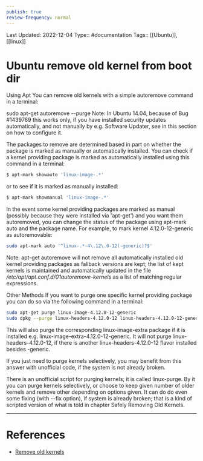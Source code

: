 ```yaml
---
publish: true
review-frequency: normal
---
```

Last Updated: 2022-12-04
Type:: #documentation 
Tags:: [[Ubuntu]], [[linux]]

# Ubuntu remove old kernel from boot dir

Using Apt
You can remove old kernels with a simple autoremove command in a terminal:

sudo apt-get autoremove --purge
Note: In Ubuntu 14.04, because of Bug #1439769 this works only, if you have installed security updates automatically, and not manually by e.g. Software Updater, see in this section on how to configure it.


The packages to remove are determined based in part on whether the package is marked as manually or automatically installed. You can check if a kernel providing package is marked as automatically installed using this command in a terminal:

```bash
$ apt-mark showauto 'linux-image-.*'
```
or to see if it is marked as manually installed:

```bash
$ apt-mark showmanual 'linux-image-.*'
```
In the event some kernel providing packages are marked as manual (possibly because they were installed via 'apt-get') and you want them autoremoved, you can change the status of the package using apt-mark auto and the package name. For example, to mark kernel 4.12.0-12-generic as autoremovable:


```bash
sudo apt-mark auto '^linux-.*-4\.12\.0-12(-generic)?$'
```
Note: apt-get autoremove will not remove all automatically installed old kernel providing packages as fallback versions are kept; the list of kept kernels is maintained and automatically updated in the file */etc/apt/apt.conf.d/01autoremove-kernels* as a list of matching regular expressions.

Other Methods
If you want to purge one specific kernel providing package you can do so via the following command in a terminal:

```bash
sudo apt-get purge linux-image-4.12.0-12-generic
sudo dpkg --purge linux-headers-4.12.0-12 linux-headers-4.12.0-12-generic
```
This will also purge the corresponding linux-image-extra package if it is installed e.g. linux-image-extra-4.12.0-12-generic. It will not purge linux-headers-4.12.0-12, if there is another linux-headers-4.12.0-12 flavor installed besides -generic.

If you just need to purge kernels selectively, you may benefit from this answer with unofficial code, if the system is not already broken.

There is an unofficial script for purging kernels; it is called linux-purge. By it you can purge kernels selectively, or choose to keep given number of older kernels and remove other depending on options given. It can do do even some fixing (with --fix option), if system is already broken; that is a kind of scripted version of what is told in chapter Safely Removing Old Kernels.

---
# References
- [Remove old kernels](https://help.ubuntu.com/community/RemoveOldKernels)